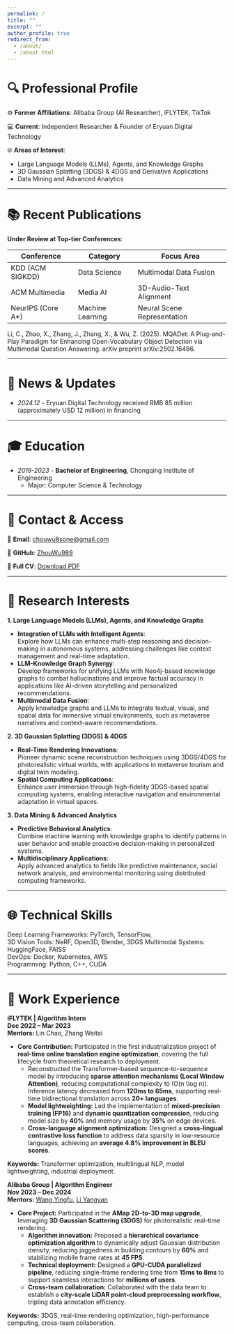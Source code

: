 ```yaml
---
permalink: /
title: ""
excerpt: ""
author_profile: true
redirect_from: 
  - /about/
  - /about.html
---
```


# 🔍 Professional Profile  
⚙️ **Former Affiliations**: Alibaba Group (AI Researcher), iFLYTEK, TikTok

💻 **Current**: Independent Researcher & Founder of Eryuan Digital Technology

🌐 **Areas of Interest**:  
- Large Language Models (LLMs), Agents, and Knowledge Graphs
- 3D Gaussian Splatting (3DGS) & 4DGS and Derivative Applications
- Data Mining and Advanced Analytics

---


# 📚 Recent Publications  
**Under Review at Top-tier Conferences**:  

| Conference        | Category         | Focus Area                  |
| ----------------- | ---------------- | --------------------------- |
| KDD (ACM SIGKDD)  | Data Science     | Multimodal Data Fusion      |
| ACM Multimedia    | Media AI         | 3D-Audio-Text Alignment     |
| NeurIPS (Core A*) | Machine Learning | Neural Scene Representation |

Li, C., Zhao, X., Zhang, J., Zhang, X., & Wu, Z. (2025). MQADet: A Plug-and-Play Paradigm for Enhancing Open-Vocabulary Object Detection via Multimodal Question Answering. arXiv preprint arXiv:2502.16486.

---


# 🚀 News & Updates  
- *2024.12* - Eryuan Digital Technology received RMB 85 million (approximately USD 12 million) in financing

---


# 🎓 Education  
- *2019-2023* - **Bachelor of Engineering**, Chongqing Institute of Engineering   
  - Major: Computer Science & Technology  

---


# 🔗 Contact & Access  
📧 **Email**: chouwu8sone@gmail.com  

🔗 **GitHub**: [ZhouWu989](https://github.com/ZhouWu989)

📄 **Full CV**: [Download PDF](../assets/ZhouWu-CV.pdf)   

---


# 🔬 **Research Interests**  
**1. Large Language Models (LLMs), Agents, and Knowledge Graphs**  
- **Integration of LLMs with Intelligent Agents**:  
  Explore how LLMs can enhance multi-step reasoning and decision-making in autonomous systems, addressing challenges like context management and real-time adaptation.  
- **LLM-Knowledge Graph Synergy**:  
  Develop frameworks for unifying LLMs with Neo4j-based knowledge graphs to combat hallucinations and improve factual accuracy in applications like AI-driven storytelling and personalized recommendations.  
- **Multimodal Data Fusion**:  
  Apply knowledge graphs and LLMs to integrate textual, visual, and spatial data for immersive virtual environments, such as metaverse narratives and context-aware recommendations.  

**2. 3D Gaussian Splatting (3DGS) & 4DGS**  
- **Real-Time Rendering Innovations**:  
  Pioneer dynamic scene reconstruction techniques using 3DGS/4DGS for photorealistic virtual worlds, with applications in metaverse tourism and digital twin modeling.  
- **Spatial Computing Applications**:  
  Enhance user immersion through high-fidelity 3DGS-based spatial computing systems, enabling interactive navigation and environmental adaptation in virtual spaces.  

**3. Data Mining & Advanced Analytics**  
- **Predictive Behavioral Analytics**:  
  Combine machine learning with knowledge graphs to identify patterns in user behavior and enable proactive decision-making in personalized systems.  
- **Multidisciplinary Applications**:  
  Apply advanced analytics to fields like predictive maintenance, social network analysis, and environmental monitoring using distributed computing frameworks.  

---


# 🌐 Technical Skills  
Deep Learning Frameworks: PyTorch, TensorFlow,  
3D Vision Tools: NeRF, Open3D, Blender, 3DGS
Multimodal Systems: HuggingFace, FAISS  
DevOps: Docker, Kubernetes, AWS  
Programming: Python, C++, CUDA  

---


# 📌 Work Experience 
**iFLYTEK | Algorithm Intern**  
**Dec 2022 – Mar 2023**  
**Mentors:** Lin Chao, Zhang Weitai  
- **Core Contribution:** Participated in the first industrialization project of **real-time online translation engine optimization**, covering the full lifecycle from theoretical research to deployment.  
  - Reconstructed the Transformer-based sequence-to-sequence model by introducing **sparse attention mechanisms (Local Window Attention)**, reducing computational complexity to \(O(n \log n)\). Inference latency decreased from **120ms to 65ms**, supporting real-time bidirectional translation across **20+ languages**.  
  - **Model lightweighting:** Led the implementation of **mixed-precision training (FP16)** and **dynamic quantization compression**, reducing model size by **40%** and memory usage by **35%** on edge devices.  
  - **Cross-language alignment optimization:** Designed a **cross-lingual contrastive loss function** to address data sparsity in low-resource languages, achieving an **average 4.8% improvement in BLEU scores**.  

**Keywords:** Transformer optimization, multilingual NLP, model lightweighting, industrial deployment.  


**Alibaba Group | Algorithm Engineer**  
**Nov 2023 – Dec 2024**  
**Mentors:** [Wang Yingfu](https://example.com), [Li Yangyan](https://yangyan.li/)  
- **Core Project:** Participated in the **AMap 2D-to-3D map upgrade**, leveraging **3D Gaussian Scattering (3DGS)** for photorealistic real-time rendering.  
  - **Algorithm innovation:** Proposed a **hierarchical covariance optimization algorithm** to dynamically adjust Gaussian distribution density, reducing jaggedness in building contours by **60%** and stabilizing mobile frame rates at **45 FPS**.  
  - **Technical deployment:** Designed a **GPU-CUDA parallelized pipeline**, reducing single-frame rendering time from **15ms to 8ms** to support seamless interactions for **millions of users**.  
  - **Cross-team collaboration:** Collaborated with the data team to establish a **city-scale LiDAR point-cloud preprocessing workflow**, tripling data annotation efficiency.  

**Keywords:** 3DGS, real-time rendering optimization, high-performance computing, cross-team collaboration.  
